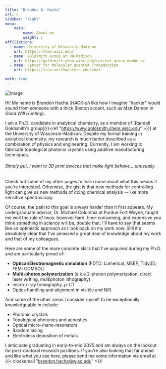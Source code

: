 ```yaml
---
title: "Brandon G. Hacha"
url: /
sidebar: "right"
menu:
    main:
        name: About me
        weight: 1
affiliations:
  - name: University of Wisconsin-Madison
    url: https://chem.wisc.edu/
  - name: Goldsmith Group at UW-Madison
    url: https://goldsmith.chem.wisc.edu/current-group-members/
  - name: Center for Molecular Quantum Transduction
    url: https://isen.northwestern.edu/cmqt

math: true
---
```


![Image](/images/avatar.jpg)

Hi!  My name is Brandon Hacha (*HACK-uh* like how I imagine "hacker" would sound from someone with a thick Boston accent, such as Matt Damon in *Good Will Hunting*). 

I am a Ph.D. candidate in analytical chemistry, as a member of [Randall Goldsmith's group]({{<ref "https://www.goldsmith.chem.wisc.edu" >}}) at the University of Wisconsin-Madison. Despite my formal training in analytical chemistry, my research is much better described as a combination of physics and engineering. Currently, I am working to fabricate topological photonic crystals using additive manufacturing techniques.

###### Simply put, I want to 3D print devices that make light behave... *unusually.*  

Check out some of my other pages to learn more about what this means if you're interested. Otherwise, the gist is that new methods for controlling light can give us new methods of doing chemical analysis -- like more sensitive spectroscopy.

Of course, the path to this goal is always harder than it first appears. My undergraduate advisor, Dr. Michael Columbia at Purdue Fort Wayne, taught me well the rule of twos: however hard, time-consuming, and expensive you think something in science will be, double that. I'll have to say that seems like an optimistic approach as I look back on my work now. Still it's absolutely clear that I've amassed a great deal of knowledge about my work and that of my colleagues. 

Here are some of the more concrete skills that I've acquired during my Ph.D. and am particularly proud of:
- **Optical/Electromagnetic simulation** (FDTD: Lumerical, MEEP, Tidy3D; FEM: COMSOL)
- **Multi-photon polymerization** (a.k.a 2-photon polymerization, direct laser writing, multiphoton lithography)
- micro x-ray tomography, $\mu$-CT
- Optics handling and alignment in visible and NIR.


And some of the other areas I consider myself to be exceptionally knowledgeable in include:

- Photonic crystals
- Topological photonics and acoustics
- Optical micro-/nano-resonators
- Random lasing
- Electroless deposition of metals


I anticipate graduating in early-to-mid 2025 and am always on the lookout for post-doctoral research positions. If you're also looking that far ahead and like what you see here, please send me some information via email at {{< cloakemail "brandon.hacha@wisc.edu" >}}!
